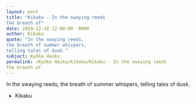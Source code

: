 ```yaml
---
layout: post
title: "Kikaku - In the swaying reeds
the breath of"
date: 2024-12-28 12:00:00 -0000
author: Kikaku
quote: "In the swaying reeds,
the breath of summer whispers,
telling tales of dusk."
subject: Kyōka Haiku
permalink: /Kyōka Haiku/Kikaku/Kikaku - In the swaying reeds
the breath of
---
```


In the swaying reeds,
the breath of summer whispers,
telling tales of dusk.

- Kikaku
